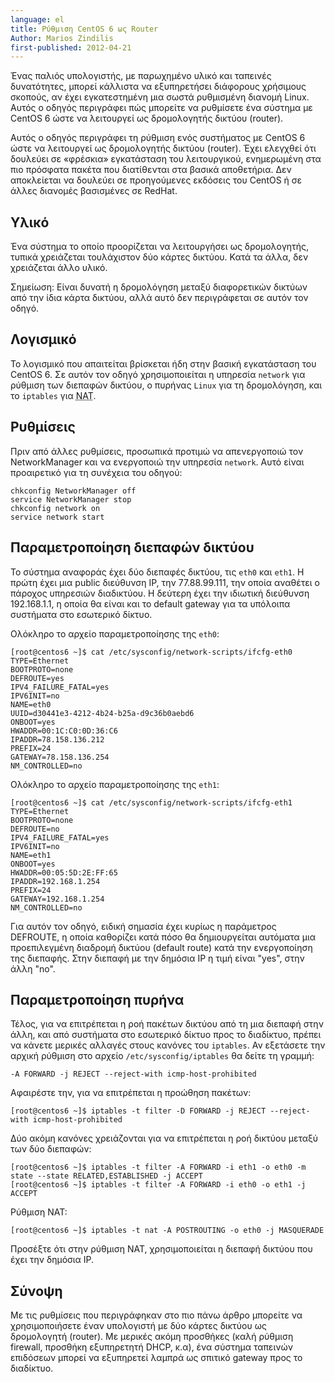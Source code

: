 ```yaml
---
language: el
title: Ρύθμιση CentOS 6 ως Router
Author: Marios Zindilis
first-published: 2012-04-21
---
```


Ένας παλιός υπολογιστής, με παρωχημένο υλικό και ταπεινές δυνατότητες, μπορεί κάλλιστα να εξυπηρετήσει διάφορους
χρήσιμους σκοπούς, αν έχει εγκατεστημένη μια σωστά ρυθμισμένη διανομή Linux. Αυτός ο οδηγός περιγράφει πώς μπορείτε να
ρυθμίσετε ένα σύστημα με CentOS 6 ώστε να λειτουργεί ως δρομολογητής δικτύου (router).

<!-- read more -->

Αυτός ο οδηγός περιγράφει τη ρύθμιση ενός συστήματος με CentOS 6 ώστε να 
λειτουργεί ως δρομολογητής δικτύου (router). Έχει ελεγχθεί ότι δουλεύει 
σε «φρέσκια» εγκατάσταση του λειτουργικού, ενημερωμένη στα πιο πρόσφατα 
πακέτα που διατίθενται στα βασικά αποθετήρια. Δεν αποκλείεται να δουλεύει 
σε προηγούμενες εκδόσεις του CentOS ή σε άλλες διανομές βασισμένες σε 
RedHat. 

Υλικό
-----

Ένα σύστημα το οποίο προορίζεται να λειτουργήσει ως δρομολογητής, τυπικά 
χρειάζεται τουλάχιστον δύο κάρτες δικτύου. Κατά τα άλλα, δεν χρειάζεται άλλο 
υλικό.

Σημείωση: Είναι δυνατή η δρομολόγηση μεταξύ διαφορετικών δικτύων από την ίδια 
κάρτα δικτύου, αλλά αυτό δεν περιγράφεται σε αυτόν τον οδηγό. 

Λογισμικό
---------

Το λογισμικό που απαιτείται βρίσκεται ήδη στην βασική εγκατάσταση του 
CentOS 6. Σε αυτόν τον οδηγό χρησιμοποιείται η υπηρεσία `network` για 
ρύθμιση των διεπαφών δικτύου, ο πυρήνας `Linux` για τη δρομολόγηση, 
και το `iptables` για <abbr title="Network Address Translation">NAT</abbr>. 

Ρυθμίσεις
---------

Πριν από άλλες ρυθμίσεις, προσωπικά προτιμώ να απενεργοποιώ τον 
NetworkManager και να ενεργοποιώ την υπηρεσία `network`. Αυτό είναι 
προαιρετικό για τη συνέχεια του οδηγού:

    chkconfig NetworkManager off
    service NetworkManager stop
    chkconfig network on
    service network start

Παραμετροποίηση διεπαφών δικτύου 
--------------------------------

Το σύστημα αναφοράς έχει δύο διεπαφές δικτύου, τις `eth0` και `eth1`. Η 
πρώτη έχει μια public διεύθυνση IP, την 77.88.99.111, την οποία αναθέτει 
ο πάροχος υπηρεσιών διαδικτύου. Η δεύτερη έχει την ιδιωτική διεύθυνση 
192.168.1.1, η οποία θα είναι και το default gateway για τα υπόλοιπα 
συστήματα στο εσωτερικό δίκτυο.

Ολόκληρο το αρχείο παραμετροποίησης της `eth0`:

    [root@centos6 ~]$ cat /etc/sysconfig/network-scripts/ifcfg-eth0
    TYPE=Ethernet
    BOOTPROTO=none
    DEFROUTE=yes
    IPV4_FAILURE_FATAL=yes
    IPV6INIT=no
    NAME=eth0
    UUID=d30441e3-4212-4b24-b25a-d9c36b0aebd6
    ONBOOT=yes
    HWADDR=00:1C:C0:0D:36:C6
    IPADDR=78.158.136.212
    PREFIX=24
    GATEWAY=78.158.136.254
    NM_CONTROLLED=no

Ολόκληρο το αρχείο παραμετροποίησης της `eth1`:

    [root@centos6 ~]$ cat /etc/sysconfig/network-scripts/ifcfg-eth1
    TYPE=Ethernet
    BOOTPROTO=none
    DEFROUTE=no
    IPV4_FAILURE_FATAL=yes
    IPV6INIT=no
    NAME=eth1
    ONBOOT=yes
    HWADDR=00:05:5D:2E:FF:65
    IPADDR=192.168.1.254
    PREFIX=24
    GATEWAY=192.168.1.254
    NM_CONTROLLED=no

Για αυτόν τον οδηγό, ειδική σημασία έχει κυρίως η παράμετρος DEFROUTE, η 
οποία καθορίζει κατά πόσο θα δημιουργείται αυτόματα μια προεπιλεγμένη 
διαδρομή δικτύου (default route) κατά την ενεργοποίηση της διεπαφής. 
Στην διεπαφή με την δημόσια IP η τιμή είναι "yes", στην άλλη "no". 

Παραμετροποίηση πυρήνα
----------------------

Τέλος, για να επιτρέπεται η ροή πακέτων δικτύου από τη μια διεπαφή στην 
άλλη, και από συστήματα στο εσωτερικό δίκτυο προς το διαδίκτυο, πρέπει 
να κάνετε μερικές αλλαγές στους κανόνες του `iptables`. Αν εξετάσετε 
την αρχική ρύθμιση στο αρχείο `/etc/sysconfig/iptables` θα δείτε τη 
γραμμή:

    -A FORWARD -j REJECT --reject-with icmp-host-prohibited

Αφαιρέστε την, για να επιτρέπεται η προώθηση πακέτων:

    [root@centos6 ~]$ iptables -t filter -D FORWARD -j REJECT --reject-with icmp-host-prohibited

Δύο ακόμη κανόνες χρειάζονται για να επιτρέπεται η ροή δικτύου μεταξύ των δύο διεπαφών:

    [root@centos6 ~]$ iptables -t filter -A FORWARD -i eth1 -o eth0 -m state --state RELATED,ESTABLISHED -j ACCEPT
    [root@centos6 ~]$ iptables -t filter -A FORWARD -i eth0 -o eth1 -j ACCEPT

Ρύθμιση NAT:

    [root@centos6 ~]$ iptables -t nat -A POSTROUTING -o eth0 -j MASQUERADE

Προσέξτε ότι στην ρύθμιση NAT, χρησιμοποιείται η διεπαφή δικτύου που έχει την δημόσια IP.

Σύνοψη
------

Με τις ρυθμίσεις που περιγράφηκαν στο πιο πάνω άρθρο μπορείτε να χρησιμοποιήσετε έναν υπολογιστή με δύο κάρτες δικτύου ως δρομολογητή (router). Με μερικές ακόμη προσθήκες (καλή ρύθμιση firewall, προσθήκη εξυπηρετητή DHCP, κ.α), ένα σύστημα ταπεινών επιδόσεων μπορεί να εξυπηρετεί λαμπρά ως σπιτικό gateway προς το διαδίκτυο. 
